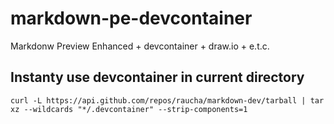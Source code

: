 # markdown-pe-devcontainer

Markdonw Preview Enhanced + devcontainer + draw.io + e.t.c.


## Instanty use devcontainer in current directory

```
curl -L https://api.github.com/repos/raucha/markdown-dev/tarball | tar xz --wildcards "*/.devcontainer" --strip-components=1
```
